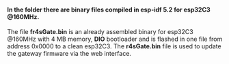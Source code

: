 #### In the folder there are binary files compiled in esp-idf 5.2 for esp32C3 @160MHz.<br>
The file **fr4sGate.bin** is an already assembled binary for esp32C3 @160MHz with 4 MB memory, **DIO** bootloader and is flashed in one file from address 0x0000 to a clean esp32C3. The **r4sGate.bin** file is used to update the gateway firmware via the web interface.
